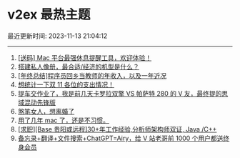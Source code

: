 # v2ex 最热主题

最近更新时间: 2023-11-13 21:04:12

--- 
1. [[送码] Mac 平台最强休息提醒工具，欢迎体验！](https://www.v2ex.com/t/991317) 
2. [搭建私人像册，最合适/经济的机型是什么？](https://www.v2ex.com/t/991318) 
3. [[年终总结]程序员回乡当教师的年收入，以及一年近况](https://www.v2ex.com/t/991351) 
4. [想统计一下双 11 各位的支出情况！](https://www.v2ex.com/t/991389) 
5. [提车交作业了，我是前几天卡罗拉双擎 VS 帕萨特 280 的 V 友，最终提的思域混动先锋版](https://www.v2ex.com/t/991342) 
6. [煞笔女人，想离婚了](https://www.v2ex.com/t/991508) 
7. [用了几年 mac 了，还是不习惯。](https://www.v2ex.com/t/991332) 
8. [[求职][Base 贵阳或远程]30+年工作经验,分析师架构师双证, Java /C++](https://www.v2ex.com/t/991415) 
9. [备忘录+翻译+文件搜索+ChatGPT=Airy，给 V 站老哥前 1000 个用户都送终身会员](https://www.v2ex.com/t/991541) 
